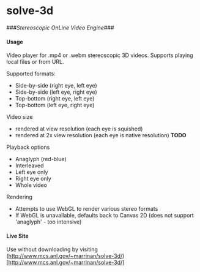 # solve-3d

###*Stereoscopic OnLine Video Engine*###

#### Usage

Video player for .mp4 or .webm stereoscopic 3D videos. Supports playing local files or from URL.

Supported formats:
 * Side-by-side (right eye, left eye)
 * Side-by-side (left eye, right eye)
 * Top-bottom (right eye, left eye)
 * Top-bottom (left eye, right eye)

Video size
 * rendered at view resolution (each eye is squished)
 * rendered at 2x view resolution (each eye is native resolution) **TODO**

Playback options
 * Anaglyph (red-blue)
 * Interleaved
 * Left eye only
 * Right eye only
 * Whole video

Rendering
 * Attempts to use WebGL to render various stereo formats
 * If WebGL is unavailable, defaults back to Canvas 2D (does not support 'anaglyph' - too intensive)

#### Live Site

Use without downloading by visiting (http://www.mcs.anl.gov/~marrinan/solve-3d/)[http://www.mcs.anl.gov/~marrinan/solve-3d/]
